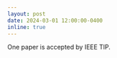 ```yaml
---
layout: post
date: 2024-03-01 12:00:00-0400
inline: true
---
```


One paper is accepted by IEEE TIP.